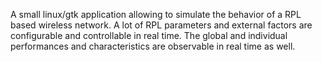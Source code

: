 A small linux/gtk application allowing to simulate the behavior of a RPL based wireless network. A lot of RPL parameters and external factors are configurable and controllable in real time. The global and individual performances and characteristics are observable in real time as well.